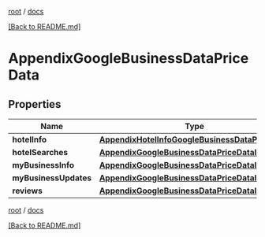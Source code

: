 [root](./../ "root") / [docs](./ "docs")

[[Back to README.md]](./../README.md "[Back to README.md]")

# AppendixGoogleBusinessDataPriceData

## Properties

| Name | Type | Description | Notes |
|------------ | ------------- | ------------- | -------------|
|**hotelInfo** | [**AppendixHotelInfoGoogleBusinessDataPriceData**](AppendixHotelInfoGoogleBusinessDataPriceData.md) |  |  [optional] |
|**hotelSearches** | [**AppendixGoogleBusinessDataPriceDataInfo**](AppendixGoogleBusinessDataPriceDataInfo.md) |  |  [optional] |
|**myBusinessInfo** | [**AppendixGoogleBusinessDataPriceDataInfo**](AppendixGoogleBusinessDataPriceDataInfo.md) |  |  [optional] |
|**myBusinessUpdates** | [**AppendixGoogleBusinessDataPriceDataInfo**](AppendixGoogleBusinessDataPriceDataInfo.md) |  |  [optional] |
|**reviews** | [**AppendixGoogleBusinessDataPriceDataInfo**](AppendixGoogleBusinessDataPriceDataInfo.md) |  |  [optional] |

[root](./../ "root") / [docs](./ "docs")

[[Back to README.md]](./../README.md "[Back to README.md]")